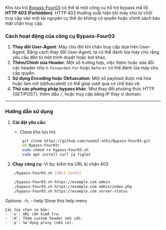Kho lưu trữ [Bypass-Four03](https://github.com/nazmul-ethi/Bypass-Four03) có thể là một công cụ hỗ trợ bypass mã lỗi **HTTP 403 (Forbidden)**. HTTP 403 thường xuất hiện khi máy chủ từ chối truy cập vào một tài nguyên cụ thể do không có quyền hoặc chính sách bảo mật chặn truy cập.

### **Cách hoạt động của công cụ Bypass-Four03**
1. **Thay đổi User-Agent**: Máy chủ đôi khi chặn truy cập dựa trên User-Agent. Bằng cách thay đổi User-Agent, ta có thể đánh lừa máy chủ rằng yêu cầu đến từ một trình duyệt hoặc bot khác.
2. **Thêm/Chỉnh sửa Header**: Một số trường hợp, việc thêm hoặc sửa đổi các header như `X-Forwarded-For` hoặc `Referer` có thể đánh lừa máy chủ cấp quyền.
3. **Sử dụng Encoding hoặc Obfuscation**: Một số payload được mã hóa hoặc làm mờ (obfuscated) có thể giúp vượt qua cơ chế bảo vệ.
4. **Thử các phương pháp bypass khác**: Như thay đổi phương thức HTTP (GET/POST), thêm dấu `/`, hoặc truy cập bằng IP thay vì domain.

---

### **Hướng dẫn sử dụng**
1. **Cài đặt yêu cầu**:
   - Clone kho lưu trữ:
     ```bash
      git clone https://github.com/nazmul-ethi/Bypass-Four03.git
      cd Bypass-Four03/
      sudo chmod +x bypass-Four03.sh
      sudo apt install curl jq figlet
     ```

2. **Chạy công cụ**:
   Ví dụ: kiểm tra URL bị chặn 403
   ```bash
   ./bypass-Four03.sh [URL] [path]

   ./bypass-Four03.sh https://example.com admin
   ./bypass-Four03.sh https://example.com admin/index.php
   ./bypass-Four03.sh https://example.com server-status

Options:
  -h, --help    Show this help menu
   ```
   Các tùy chọn cơ bản:
   - `-u`: URL cần kiểm tra.
   - `-H`: Thêm custom header nếu cần.
   - `-p`: Sử dụng proxy (nếu có).


